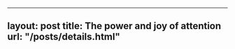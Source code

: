 
---
layout:       post
title:        The power and joy of attention
url:          "/posts/details.html"
---
            